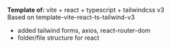 **Template of:** vite + react + typescript + tailwindcss v3
<br />
Based on template-vite-react-ts-tailwind-v3
<br />

- added tailwind forms, axios, react-router-dom
- folder/file structure for react
